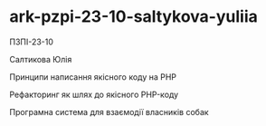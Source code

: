 # ark-pzpi-23-10-saltykova-yuliia

ПЗПІ-23-10

Салтикова Юлія

Принципи написання якісного коду на PHP

Рефакторинг як шлях до якісного PHP-коду

Програмна система для взаємодії власників собак
